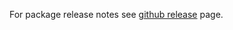 For package release notes see [github release](https://github.com/leikoilja/glocaltokens/releases) page.
